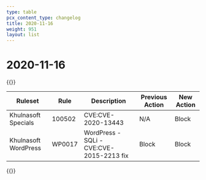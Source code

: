 ```yaml
---
type: table
pcx_content_type: changelog
title: 2020-11-16
weight: 951
layout: list
---
```


# 2020-11-16

{{<table-wrap>}}
<table style="width: 100%">
  <thead>
    <tr>
      <th>Ruleset</th>
      <th>Rule</th>
      <th>Description</th>
      <th>Previous Action</th>
      <th>New Action</th>
    </tr>
  </thead>
  <tbody>
    <tr>
      <td>Khulnasoft Specials</td>
      <td>100502</td>
      <td>CVE:CVE-2020-13443</td>
      <td>N/A</td>
      <td>Block</td>
    </tr>
    <tr>
      <td>Khulnasoft WordPress</td>
      <td>WP0017</td>
      <td>WordPress - SQLi - CVE:CVE-2015-2213 fix</td>
      <td>Block</td>
      <td>Block</td>
    </tr>
  </tbody>
</table>
{{</table-wrap>}}
